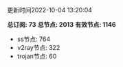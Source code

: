 更新时间2022-10-04 13:20:04

**总订阅: 73**
**总节点: 2013**
**有效节点: 1146**
- ss节点: 764
- v2ray节点: 322
- trojan节点: 60
